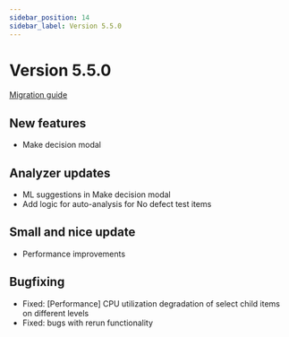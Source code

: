 ```yaml
---
sidebar_position: 14
sidebar_label: Version 5.5.0
---
```


# Version 5.5.0

[Migration guide](https://github.com/reportportal/reportportal/wiki/Migration-to-ReportPortal-v.5.5)

## New features
- Make decision modal

## Analyzer updates
- ML suggestions in Make decision modal
- Add logic for auto-analysis for No defect test items

## Small and nice update
- Performance improvements

## Bugfixing
- Fixed: [Performance] CPU utilization degradation of select child items on different levels
- Fixed: bugs with rerun functionality

